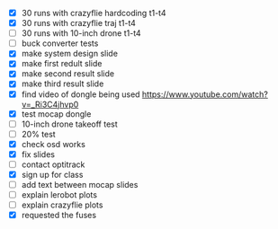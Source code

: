 - [x] 30 runs with crazyflie hardcoding t1-t4
- [x] 30 runs with crazyflie traj t1-t4
- [ ] 30 runs with 10-inch drone t1-t4
- [ ] buck converter tests
- [x] make system design slide
- [x] make first redult slide
- [x] make second result slide
- [x] make third result slide
- [x] find video of dongle being used
https://www.youtube.com/watch?v=_Ri3C4jhvp0
- [x] test mocap dongle
- [ ] 10-inch drone takeoff test
- [ ] 20% test
- [x] check osd works 
- [x] fix slides
- [ ] contact optitrack
- [x] sign up for class
- [ ] add text between mocap slides
- [ ] explain lerobot plots
- [ ] explain crazyflie plots
- [x] requested the fuses